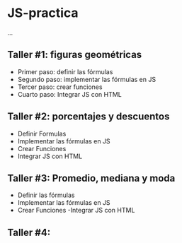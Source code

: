 # JS-practica
...

## Taller #1: figuras geométricas

- Primer paso: definir las fórmulas
- Segundo paso: implementar las fórmulas en JS 
- Tercer paso: crear funciones
- Cuarto paso: Integrar JS con HTML

## Taller #2: porcentajes y descuentos

- Definir Formulas
- Implementar las fórmulas en JS
- Crear Funciones
- Integrar JS con HTML

## Taller #3: Promedio, mediana y moda

  - Definir las fórmulas
  - Implementar las fórmulas en JS
  - Crear Funciones
  -Integrar JS con HTML


## Taller #4: